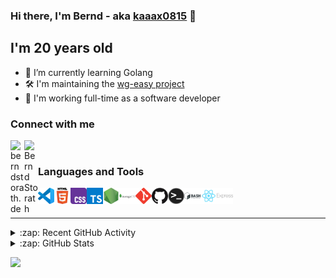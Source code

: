 ### Hi there, I'm Bernd - aka [kaaax0815][portfolio] 👋

## I'm 20 years old

- 🌱 I’m currently learning Golang
- 🛠️ I'm maintaining the [wg-easy project][wg-easy]
- 💼 I'm working full-time as a software developer

### Connect with me

[<img align="left" alt="berndstorath.de" width="22px" src="https://upload.wikimedia.org/wikipedia/commons/f/fa/Globe.svg" />][portfolio]
[<img align="left" alt="Bernd Storath" width="22px" src="https://upload.wikimedia.org/wikipedia/commons/8/81/LinkedIn_icon.svg" color="#fff" />][linkedin]

<br />

### Languages and Tools

<img align="left" alt="Visual Studio Code" width="26px" src="https://raw.githubusercontent.com/github/explore/80688e429a7d4ef2fca1e82350fe8e3517d3494d/topics/visual-studio-code/visual-studio-code.png" />
<img align="left" alt="HTML5" width="26px" src="https://raw.githubusercontent.com/github/explore/80688e429a7d4ef2fca1e82350fe8e3517d3494d/topics/html/html.png" />
<img align="left" alt="CSS3" width="26px" src="https://raw.githubusercontent.com/github/explore/80688e429a7d4ef2fca1e82350fe8e3517d3494d/topics/css/css.png" />
<img align="left" alt="TypeScript" width="26px" src="https://raw.githubusercontent.com/github/explore/80688e429a7d4ef2fca1e82350fe8e3517d3494d/topics/typescript/typescript.png" />
<img align="left" alt="Node.js" width="26px" src="https://raw.githubusercontent.com/github/explore/80688e429a7d4ef2fca1e82350fe8e3517d3494d/topics/nodejs/nodejs.png" />
<img align="left" alt="MongoDB" width="26px" src="https://raw.githubusercontent.com/github/explore/80688e429a7d4ef2fca1e82350fe8e3517d3494d/topics/mongodb/mongodb.png" />
<img align="left" alt="Git" width="26px" src="https://raw.githubusercontent.com/github/explore/80688e429a7d4ef2fca1e82350fe8e3517d3494d/topics/git/git.png" />
<img align="left" alt="GitHub" width="26px" src="https://raw.githubusercontent.com/github/explore/78df643247d429f6cc873026c0622819ad797942/topics/github/github.png" />
<img align="left" alt="Terminal" width="26px" src="https://raw.githubusercontent.com/github/explore/80688e429a7d4ef2fca1e82350fe8e3517d3494d/topics/terminal/terminal.png" />
<img align="left" alt="Bash" width="26px" src="https://raw.githubusercontent.com/github/explore/80688e429a7d4ef2fca1e82350fe8e3517d3494d/topics/bash/bash.png" />
<img align="left" alt="React" width="26px" src="https://raw.githubusercontent.com/github/explore/80688e429a7d4ef2fca1e82350fe8e3517d3494d/topics/react/react.png" />
<img align="left" alt="React" width="26px" src="https://raw.githubusercontent.com/github/explore/80688e429a7d4ef2fca1e82350fe8e3517d3494d/topics/express/express.png" />

<br />
<br />

---

<details>
  <summary>:zap: Recent GitHub Activity</summary>

<!--START_SECTION:activity-->
1. 🗣 Commented on [#2192](https://github.com/wg-easy/wg-easy/issues/2192#issuecomment-3373665126) in [wg-easy/wg-easy](https://github.com/wg-easy/wg-easy)
2. 🗣 Commented on [#2200](https://github.com/wg-easy/wg-easy/issues/2200#issuecomment-3373185896) in [wg-easy/wg-easy](https://github.com/wg-easy/wg-easy)
3. 🗣 Commented on [#2192](https://github.com/wg-easy/wg-easy/issues/2192#issuecomment-3373180650) in [wg-easy/wg-easy](https://github.com/wg-easy/wg-easy)
4. 🗣 Commented on [#2198](https://github.com/wg-easy/wg-easy/issues/2198#issuecomment-3370008811) in [wg-easy/wg-easy](https://github.com/wg-easy/wg-easy)
5. 🗣 Commented on [#2195](https://github.com/wg-easy/wg-easy/pull/2195#issuecomment-3366392000) in [wg-easy/wg-easy](https://github.com/wg-easy/wg-easy)
<!--END_SECTION:activity-->

</details>

<details>
  <summary>:zap: GitHub Stats</summary>

  <img align="left" alt="kaaax0815 GitHub Stats" src="https://github-readme-stats.vercel.app/api?username=kaaax0815&show_icons=true&hide_border=true" />

</details>

[portfolio]: https://berndstorath.de
[linkedin]: https://www.linkedin.com/in/bernd-storath-522090235/
[wg-easy]: https://github.com/wg-easy/wg-easy

![](https://hit.yhype.me/github/profile?user_id=32197462)
